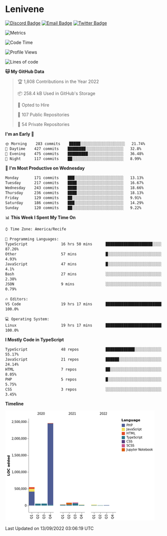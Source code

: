 # Lenivene

[![Discord Badge](https://img.shields.io/badge/-Lenivene%230715-black?style=flat-square&logo=Discord&logoColor=white)](http://discord.com/)
[![Email Badge](https://img.shields.io/badge/-lenivene@msn.com-black?style=flat-square&logo=Gmail&logoColor=white&link=mailto:lenivene@msn.com)](mailto:lenivene@msn.com)
[![Twitter Badge](https://img.shields.io/badge/-@enevinel-black?style=flat-square&logo=twitter&logoColor=white&link=https://twitter.com/enevinel)](https://twitter.com/enevinel)

<!-- https://github-readme-stats.vercel.app/api?username=lenivene&show_icons=true -->

<img src="https://metrics.lecoq.io/lenivene?template=classic&config.timezone=America%2FRecife" alt="Metrics" />

<!--START_SECTION:waka-->
![Code Time](http://img.shields.io/badge/Code%20Time-713%20hrs%2046%20mins-blue)

![Profile Views](http://img.shields.io/badge/Profile%20Views-0-blue)

![Lines of code](https://img.shields.io/badge/From%20Hello%20World%20I%27ve%20Written-3%20Million%20lines%20of%20code-blue)

**🐱 My GitHub Data** 

> 🏆 1,808 Contributions in the Year 2022
 > 
> 📦 258.4 kB Used in GitHub's Storage 
 > 
> 💼 Opted to Hire
 > 
> 📜 107 Public Repositories 
 > 
> 🔑 54 Private Repositories  
 > 
**I'm an Early 🐤** 

```text
🌞 Morning    283 commits    █████░░░░░░░░░░░░░░░░░░░░   21.74% 
🌆 Daytime    427 commits    ████████░░░░░░░░░░░░░░░░░   32.8% 
🌃 Evening    475 commits    █████████░░░░░░░░░░░░░░░░   36.48% 
🌙 Night      117 commits    ██░░░░░░░░░░░░░░░░░░░░░░░   8.99%

```
📅 **I'm Most Productive on Wednesday** 

```text
Monday       171 commits    ███░░░░░░░░░░░░░░░░░░░░░░   13.13% 
Tuesday      217 commits    ████░░░░░░░░░░░░░░░░░░░░░   16.67% 
Wednesday    243 commits    ████░░░░░░░░░░░░░░░░░░░░░   18.66% 
Thursday     236 commits    ████░░░░░░░░░░░░░░░░░░░░░   18.13% 
Friday       129 commits    ██░░░░░░░░░░░░░░░░░░░░░░░   9.91% 
Saturday     186 commits    ███░░░░░░░░░░░░░░░░░░░░░░   14.29% 
Sunday       120 commits    ██░░░░░░░░░░░░░░░░░░░░░░░   9.22%

```


📊 **This Week I Spent My Time On** 

```text
⌚︎ Time Zone: America/Recife

💬 Programming Languages: 
TypeScript               16 hrs 50 mins      █████████████████████░░░░   87.26% 
Other                    57 mins             █░░░░░░░░░░░░░░░░░░░░░░░░   4.93% 
JavaScript               47 mins             █░░░░░░░░░░░░░░░░░░░░░░░░   4.1% 
Bash                     27 mins             ░░░░░░░░░░░░░░░░░░░░░░░░░   2.38% 
JSON                     9 mins              ░░░░░░░░░░░░░░░░░░░░░░░░░   0.79%

🔥 Editors: 
VS Code                  19 hrs 17 mins      █████████████████████████   100.0%

💻 Operating System: 
Linux                    19 hrs 17 mins      █████████████████████████   100.0%

```

**I Mostly Code in TypeScript** 

```text
TypeScript               48 repos            █████████████░░░░░░░░░░░░   55.17% 
JavaScript               21 repos            ██████░░░░░░░░░░░░░░░░░░░   24.14% 
HTML                     7 repos             ██░░░░░░░░░░░░░░░░░░░░░░░   8.05% 
PHP                      5 repos             █░░░░░░░░░░░░░░░░░░░░░░░░   5.75% 
CSS                      3 repos             ░░░░░░░░░░░░░░░░░░░░░░░░░   3.45%

```


**Timeline**

![Chart not found](https://raw.githubusercontent.com/lenivene/lenivene/master/charts/bar_graph.png) 


 Last Updated on 13/09/2022 03:06:19 UTC
<!--END_SECTION:waka-->